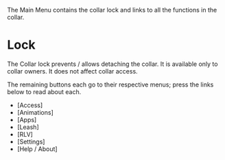 The Main Menu contains the collar lock and links to all the functions in the collar.

# Lock
The Collar lock prevents / allows detaching the collar. It is available only to collar owners.  It does not affect collar access.

The remaining buttons each go to their respective menus; press the links below to read about each.

* [Access]
* [Animations]
* [Apps]
* [Leash]
* [RLV]
* [Settings]
* [Help / About]